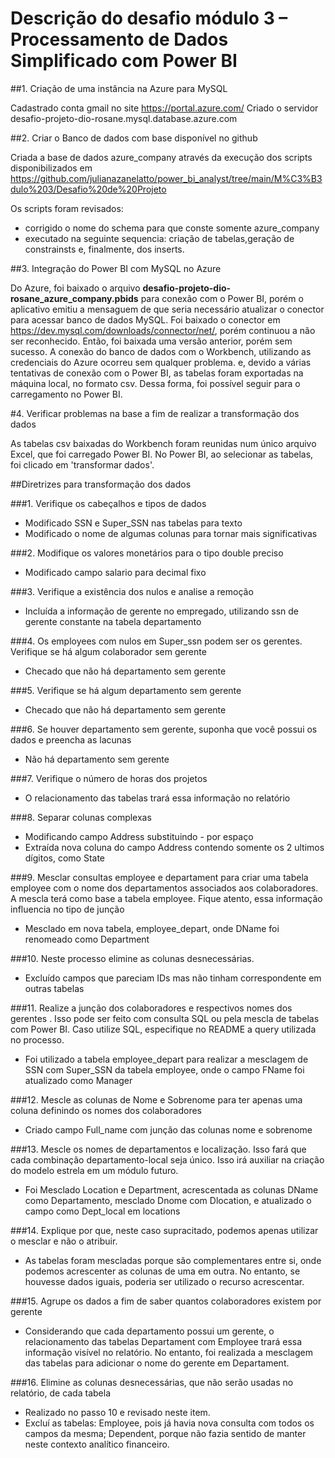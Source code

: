 # Descrição do desafio módulo 3 – Processamento de Dados Simplificado com Power BI
##1.	Criação de uma instância na Azure para MySQL

  Cadastrado conta gmail no site https://portal.azure.com/
  Criado o servidor desafio-projeto-dio-rosane.mysql.database.azure.com

##2.	Criar o Banco de dados com base disponível no github
  
  Criada a base de dados azure_company através da execução dos scripts disponibilizados em https://github.com/julianazanelatto/power_bi_analyst/tree/main/M%C3%B3dulo%203/Desafio%20de%20Projeto
  
  Os scripts foram revisados:
- corrigido o nome do schema para que conste somente azure_company
- executado na seguinte sequencia: criação de tabelas,geração de constrainsts e, finalmente, dos inserts.

##3.	Integração do Power BI com MySQL no Azure

  Do Azure, foi baixado o arquivo **desafio-projeto-dio-rosane_azure_company.pbids** para conexão com o Power BI, porém o aplicativo emitiu a mensaguem de que seria necessário atualizar o conector para acessar banco de dados MySQL.
  Foi baixado o conector em https://dev.mysql.com/downloads/connector/net/, porém continuou a não ser reconhecido. Então, foi baixada uma versão anterior, porém sem sucesso.
  A conexão do banco de dados com o Workbench, utilizando as credenciais do Azure ocorreu sem qualquer problema. e, devido a várias tentativas de conexão com o Power BI, as tabelas foram exportadas na máquina local, no formato csv. Dessa forma, foi possível seguir para o carregamento no Power BI.


#4.	Verificar problemas na base a fim de realizar a transformação dos dados

  As tabelas csv baixadas do Workbench foram reunidas num único arquivo Excel, que foi carregado Power BI. No Power BI, ao selecionar as tabelas, foi clicado em 'transformar dados'.


##Diretrizes para transformação dos dados


###1.	Verifique os cabeçalhos e tipos de dados

- Modificado SSN e Super_SSN nas tabelas para texto
- Modificado o nome de algumas colunas para tornar mais significativas

###2.	Modifique os valores monetários para o tipo double preciso

- Modificado campo salario para decimal fixo

###3.	Verifique a existência dos nulos e analise a remoção

- Incluída a informação de gerente no empregado, utilizando ssn de gerente constante na tabela departamento

###4.	Os employees com nulos em Super_ssn podem ser os gerentes. Verifique se há algum colaborador sem gerente

- Checado que não há departamento sem gerente

###5.	Verifique se há algum departamento sem gerente

- Checado que não há departamento sem gerente

###6.	Se houver departamento sem gerente, suponha que você possui os dados e preencha as lacunas

- Não há departamento sem gerente

###7.	Verifique o número de horas dos projetos

- O relacionamento das tabelas trará essa informação no relatório

###8.	Separar colunas complexas

- Modificando campo Address substituindo - por espaço
- Extraída nova coluna do campo Address contendo somente os 2 ultimos dígitos, como State

###9.	Mesclar consultas employee e departament para criar uma tabela employee com o nome dos departamentos associados aos colaboradores. A mescla terá como base a tabela employee. Fique atento, essa informação influencia no tipo de junção

- Mesclado em nova tabela, employee_depart, onde DName foi renomeado como Department

###10.	Neste processo elimine as colunas desnecessárias.

- Excluído campos que pareciam IDs mas não tinham correspondente em outras tabelas

###11.	Realize a junção dos colaboradores e respectivos nomes dos gerentes . Isso pode ser feito com consulta SQL ou pela mescla de tabelas com Power BI. Caso utilize SQL, especifique no README a query utilizada no processo.

- Foi utilizado a tabela employee_depart para realizar a mesclagem de SSN com Super_SSN da tabela employee, onde o campo FName foi atualizado como Manager

###12.	Mescle as colunas de Nome e Sobrenome para ter apenas uma coluna definindo os nomes dos colaboradores

- Criado campo Full_name com junção das colunas nome e sobrenome

###13.	Mescle os nomes de departamentos e localização. Isso fará que cada combinação departamento-local seja único. Isso irá auxiliar na criação do modelo estrela em um módulo futuro.

- Foi Mesclado Location e Department, acrescentada as colunas DName como Departamento, mesclado Dnome com Dlocation, e atualizado o campo como Dept_local em locations

###14.	Explique por que, neste caso supracitado, podemos apenas utilizar o mesclar e não o atribuir.
  
- As tabelas foram mescladas porque são complementares entre si, onde podemos acrescenter as colunas de uma em outra. No entanto, se houvesse dados iguais, poderia ser utilizado o recurso acrescentar.

###15.	Agrupe os dados a fim de saber quantos colaboradores existem por gerente

- Considerando que cada departamento possui um gerente, o relacionamento das tabelas Departament com Employee trará essa informação visível no relatório. No entanto, foi realizada a mesclagem das tabelas para adicionar o nome do gerente em Departament.

###16.	Elimine as colunas desnecessárias, que não serão usadas no relatório, de cada tabela
- Realizado no passo 10 e revisado neste item. 
- Excluí as tabelas: Employee, pois já havia nova consulta com todos os campos da mesma; Dependent, porque não fazia sentido de manter neste contexto analítico financeiro.

